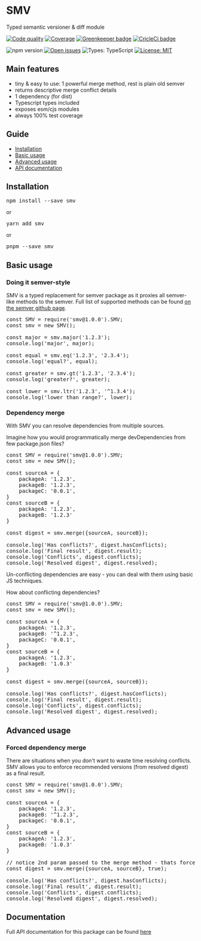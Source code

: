 [//]: # (Readme partial used by an default readme page)

# SMV

Typed semantic versioner & diff module

[//]: # (Readme partial used by an default readme page)

[![Code quality](https://api.codacy.com/project/badge/Grade/b0a7a03515fd4fdeaedc37f667588860)](https://www.codacy.com/app/fifofil/smv?utm_source=github.com&utm_medium=referral&utm_content=thefill/smv&utm_campaign=Badge_Grade)
[![Coverage](https://api.codacy.com/project/badge/Coverage/b0a7a03515fd4fdeaedc37f667588860)](https://www.codacy.com/app/fifofil/smv?utm_source=github.com&utm_medium=referral&utm_content=thefill/smv&utm_campaign=Badge_Coverage)
[![Greenkeeper badge](https://badges.greenkeeper.io/thefill/smv.svg)](https://greenkeeper.io/)
[![CricleCi badge](https://circleci.com/gh/thefill/smv/tree/master.svg?style=shield)](https://circleci.com/gh/thefill/smv)

![npm version](https://img.shields.io/npm/v/smv.svg)
[![Open issues](https://img.shields.io/github/issues-raw/thefill/smv.svg)](https://github.com/thefill/smv/issues)
![Types: TypeScript](https://img.shields.io/npm/types/smv.svg)
[![License: MIT](https://img.shields.io/badge/License-MIT-yellow.svg)](https://opensource.org/licenses/MIT)

[//]: # (Readme partial used by an default readme page)

## Main features

*   tiny & easy to use: 1 powerful merge method, rest is plain old semver
*   returns descriptive merge conflict details
*   1 dependency (for dist)
*   Typescript types included
*   exposes esm/cjs modules
*   always 100% test coverage

## Guide

*   [Installation](#installation "Installation")
*   [Basic usage](#basicusage "Basic usage")
*   [Advanced usage](#advancedusage "Advanced usage")
*   [API documentation](#documentation "Documentation")

## Installation

<pre>npm install --save smv</pre>

or

<pre>yarn add smv</pre>

or

<pre>pnpm --save smv</pre>

## Basic usage

### Doing it semver-style 

SMV is a typed replacement for semver package as it proxies all semver-like methods to the semver.
Full list of supported methods can be found [on the semver github page](https://www.npmjs.com/package/semver).

<pre class="runkit-source">const SMV = require('smv@1.0.0').SMV;
const smv = new SMV();

const major = smv.major('1.2.3');
console.log('major', major);

const equal = smv.eq('1.2.3', '2.3.4');
console.log('equal?', equal);

const greater = smv.gt('1.2.3', '2.3.4');
console.log('greater?', greater);

const lower = smv.ltr('1.2.3', '^1.3.4');
console.log('lower than range?', lower);</pre>

### Dependency merge

With SMV you can resolve dependencies from multiple sources. 

Imagine how you would programmatically merge devDependencies from few package.json files?

<pre class="runkit-source">const SMV = require('smv@1.0.0').SMV;
const smv = new SMV();

const sourceA = {
    packageA: '1.2.3',
    packageB: '1.2.3',
    packageC: '0.0.1',
}
const sourceB = {
    packageA: '1.2.3',
    packageB: '1.2.3'
}

const digest = smv.merge({sourceA, sourceB});

console.log('Has conflicts?', digest.hasConflicts);
console.log('Final result', digest.result);
console.log('Conflicts', digest.conflicts);
console.log('Resolved digest', digest.resolved);</pre>

Un-conflicting dependencies are easy - you can deal with them using basic JS techniques.

How about conflicting dependencies?

<pre class="runkit-source">const SMV = require('smv@1.0.0').SMV;
const smv = new SMV();

const sourceA = {
    packageA: '1.2.3',
    packageB: '^1.2.3',
    packageC: '0.0.1',
}
const sourceB = {
    packageA: '1.2.3',
    packageB: '1.0.3'
}

const digest = smv.merge({sourceA, sourceB});

console.log('Has conflicts?', digest.hasConflicts);
console.log('Final result', digest.result);
console.log('Conflicts', digest.conflicts);
console.log('Resolved digest', digest.resolved);</pre>

## Advanced usage

### Forced dependency merge

There are situations when you don't want to waste time resolving conflicts. 
SMV allows you to enforce recommended versions (from resolved digest) as a final result.

<pre class="runkit-source">const SMV = require('smv@1.0.0').SMV;
const smv = new SMV();

const sourceA = {
    packageA: '1.2.3',
    packageB: '^1.2.3',
    packageC: '0.0.1',
}
const sourceB = {
    packageA: '1.2.3',
    packageB: '1.0.3'
}

// notice 2nd param passed to the merge method - thats forceRecommended flag
const digest = smv.merge({sourceA, sourceB}, true);

console.log('Has conflicts?', digest.hasConflicts);
console.log('Final result', digest.result);
console.log('Conflicts', digest.conflicts);
console.log('Resolved digest', digest.resolved);</pre>

[//]: # (Readme partial used by an markdown readme page)

## Documentation

Full API documentation for this package can be found [here](https://thefill.github.io/smv "API documentations for the package")
